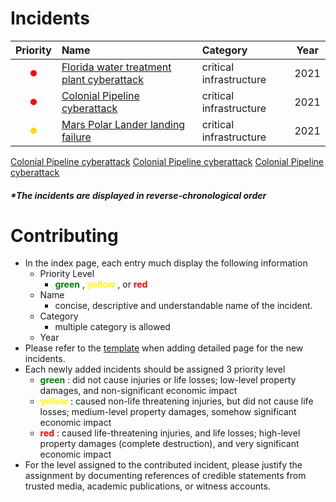 <!-- CSS Configuration -->
<style>
  .red {
      width: 10px;
      height: 10px;
      -webkit-border-radius: 25px;
      -moz-border-radius: 25px;
      border-radius: 25px;
      background: red;
      display: inline-block;
      /* margin-left: 10%; */
  }

  .yellow {
      width: 10px;
      height: 10px;
      -webkit-border-radius: 25px;
      -moz-border-radius: 25px;
      border-radius: 25px;
      background: gold;
      display: inline-block;
  }

  .green {
      width: 10px;
      height: 10px;
      -webkit-border-radius: 25px;
      -moz-border-radius: 25px;
      border-radius: 25px;
      background: green;
      /* float: left; */
      display: inline-block;
  }

  /* tr {
    border-bottom: 1px solid black;
    border-top: 1px solid black;
    border-collapse: collapse;
  }

  td .priority {
    text-align: center
  } */
</style>

# Incidents

 | Priority | Name | Category | Year |
 |   :-:    | :--  | :--      | :-:  |
 | <div class="red"></div> | [Florida water treatment plant cyberattack](/src/fwt/) | critical infrastructure | 2021 |
 | <div class="red"></div> | [Colonial Pipeline cyberattack](/src/cpc/) | critical infrastructure | 2021 |
 | <div class="yellow"></div> | [Mars Polar Lander landing failure](/src/mpl/) | critical infrastructure | 2021 |

[Colonial Pipeline cyberattack](/src/cpc/) 
[Colonial Pipeline cyberattack](/src/cpc) 
[Colonial Pipeline cyberattack](/src/cpc/README.md) 

##### *The incidents are displayed in reverse-chronological order
# Contributing
- In the index page, each entry much display the following information
  - Priority Level 
    - <span style="color:green"> **green** </span>, <span style="color:yellow"> **yellow** </span>, or <span style="color:red"> **red** </span>
  - Name
    - concise, descriptive and understandable name of the incident.
  - Category
    - multiple category is allowed
  - Year
- Please refer to the [template](/src/tpl/README.md) when adding detailed page for the new incidents.
- Each newly added incidents should be assigned 3 priority level
  - <span style="color:green"> **green** </span>: did not cause injuries or life losses; low-level property damages, and non-significant economic impact
  - <span style="color:yellow"> **yellow** </span>: caused non-life threatening injuries, but did not cause life losses; medium-level property damages, somehow significant economic impact
  - <span style="color:red"> **red** </span>: caused life-threatening injuries, and life losses; high-level property damages (complete destruction), and very significant economic impact
- For the level assigned to the contributed incident, please justify the assignment by documenting references of credible statements from trusted media, academic publications, or witness accounts.

<!-- TODO: State why this project is helpful -->